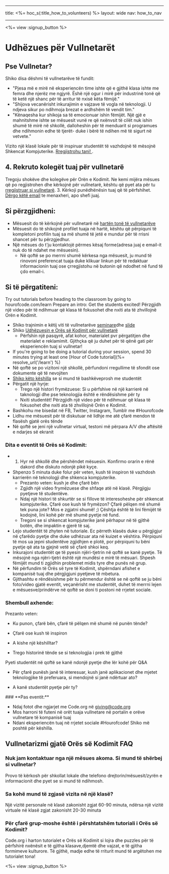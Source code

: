 * * *

title: <%= hoc_s(:title_how_to_volunteers) %> layout: wide nav: how_to_nav

* * *

<%= view :signup_button %>

# Udhëzues për Vullnetarët

## Pse Vullnetar?

Shiko disa dëshmi të vullnetarëve të fundit:

  * "Pjesa më e mirë në eksperiencën time ishte që e gjithë klasa ishte me femra dhe njerëz me ngjyrë. Ëshë një ogur i mirë për industrinë tonë që të ketë një shanc për të arritur të nxisë këta fëmijë."
  * "Shijova vecanërisht inkurajimin e vajzave të vogla në teknologji. U ndjeva sikur po ndihmoja brezat e ardhshëm të vendit tim."
  * "Kënaqesha kur shikoja sa të emocionuar ishin fëmijët. Një gjë e mahnitshme ishte se mësuesit vunë re që nxënvsit të cilët nuk ishin shumë të mirë në shkollë, dalloheshin për të menduarit si programues dhe ndihmonin edhe të tjerët- duke i bërë të ndihen më të sigurt në vetvete."

Vizito një klasë lokale për të inspiruar studentët të vazhdojnë të mësojnë Shkencat Kompjuterike. [ Rregjistrohu tani! ](https://code.org/volunteer/engineer).

## 4. Rekruto kolegët tuaj për vullnetarë

Tregoju shokëve dhe kolegëve për Orën e Kodimit. Ne kemi mijëra mësues që po regjistrohen dhe kërkojnë për vullnetarë, kështu që pyet ata për tu[ rregjistruar si vullnetarë](https://code.org/volunteer). 3. Kërkoji punëdhënësin tuaj që të përfshihet. [Dërgo këtë email](https://hourofcode.com/promote/resources#email) te menaxheri, apo shefi juaj.

## Si përzgjidheni:

  * Mësuesit do të kërkojnë për vullnetarë në [hartën tonë të vullnetarëve](/volunteer/local) 
  * Mësuesit do të shikojnë profilet tuaja në hartë, kështu që përpiquni të kompletoni profilin tuaj sa më shumë të jetë e mundur për të rrisni shancet për tu përzgjedhur.
  * Një mësues do t'ju kontaktojë përmes kësaj forme(adresa juaj e email-it nuk do të ndahet me mësuesin). 
      * Në qoftë se po merrni shumë kërkesa nga mësuesit, ju mund të rinovoni preferencat tuaja duke klikuar linkun për të redaktuar informacionin tuaj ose çrregjistohu në butonin që ndodhet në fund të çdo email-i. 

## Si të përgatiteni:

Try out tutorials before heading to the classroom by going to hourofcode.com/learn Prepare an intro: Get the students excited! Përzgjidh një video për të ndihmuar që klasa të fokusohet dhe nxiti ata të zhvillojnë Orën e Kodimit.

  * Shiko trajnimin e këtij viti të vullnetarëve [seminare](https://plus.google.com/events/ct1vlm9btosksrvlt7kggdoo0mk)dhe [slide](https://docs.google.com/presentation/d/1-SRpceNbw3c-BtGYXKC3tTw3JSJ-5OZg6Ay4XFh7h50/edit?usp=sharing)
  * Shiko [Udhëzuesin e Orës së Kodimit për vullnetarë](https://docs.google.com/document/d/1PcrOW44tq_leRIAUWeUDy-gdrLJGIUNBB_feXF8b9w0/edit?usp=sharing) 
      * Përfshin një pasqyrë, afat kohor, materialet pvr përgatitjen dhe materialet e reklamimit. Gjithçka që ju duhet për të qënë gati për eksperiencën tuaj si vullnetar!
  * If you're going to be doing a tutorial during your session, spend 30 minutes trying at least one [Hour of Code tutorial](%= resolve_url('/learn') %)
  * Në qoftë se po vizitoni një shkollë, përfundoni rregullime të sfondit ose dokumente që të nevojiten
  * [Shiko këto këshilla](https://code.org/files/CSTT_Volunteers.pdf) se si mund të bashkëveprosh me studentët
  * Përgatit një hyrje: 
      * Trego një histori frymëzuese: Si u përfshive në një karrierë në taknologji dhe pse teknologjia është e rëndësishme për ty
      * Nxiti studentët! Përzgjidh një video për të ndihmuar që klasa të fokusohet dhe nxiti ata të zhvillojnë Orën e Kodimit.
  * Bashkohu me bisedat në FB, Twitter, Instagram, Tumblr me #Hourofcode
  * Lidhu me mësuesit për të diskutuar në lidhje me atë çfarë mendon të flasësh gjatë orës tënde
  * Në qoftë se jeni një vullnetar virtual, testoni më përpara A/V dhe aftësitë e ndarjes së ekranit

### **Dita e eventit të Orës së Kodimit:**

  * 1. Hyr në shkollë dhe përshëndet mësuesin. Konfirmo orarin e rënë dakord dhe diskuto ndonjë pikë kyçe.
  * Shpenzo 5 minuta duke folur për veten, kush të inspiron të vazhdosh karrierën në teknologji dhe shkenca kompjuterike. 
      * Prezanto veten: kush je dhe çfarë bën
      * Zgjidh një video frymëzuese dhe shfaqe atë në klasë. Përgjigju pyetjeve të studentëve.
      * Ndaj një histori të shkurtër se si fillove të interesoheshe për shkencat kompjuterike. Çfarë ose kush të frymëzon? Çfarë pëlqen më shumë tek puna jote? Mos e zgjatni shumë! ;) Çështja është të lini fëmijët të kodojnë, lini kohë për më shumë pyetje në fund.
      * Tregoni se si shkencat kompjuterike janë përhapur në të gjithë botën, dhe impaktin e gjerë të saj.
  * Lejo studentët të zhyten në tutoriale. Ec përreth klasës duke u përgjigjur në çfarëdo pyetje dhe duke udhëzuar ata në kuizet e vështira. Përpiquni të mos ua jepni studentëve zgjidhjen e plotë, por përpiquni tu bëni pyetje që ata ta gjejnë vetë së çfarë shkoi keq.
  * Inkurajoni studentët qe të pyesin njëri-tjetrin në qoftë se kanë pyetje. Të mësojnë nga njëri-tjetri është një mundësi e mirë të mësuari. Shpesh fëmijët mund ti zgjidhin problemet midis tyre dhe punës në grup. 
  * Në përfundim të Orës së tyre të Kodimit, shpërndani afishet e kompanisë tuaj dhe përgjigjuni pyetjeve të mbetura.
  * Gjithashtu e rëndësishme për tu përmendur është se në qoftë se ju bëni foto/video gjatë eventit, veçanërisht me studentët, duhet të merrni lejen e mësuesve/prindërve në qoftë se doni ti postoni në rrjetet sociale.

### **Shembull axhende:**

Prezanto veten: </ul>

  * Ku punon, çfarë bën, çfarë të pëlqen më shumë në punën tënde?
  * Çfarë ose kush të inspiron
  * A kishe një këshilltar?
  * Trego historinë tënde se si teknologjia i prek të gjithë</ul></td> </tr> 
    Pyeti studentët në qoftë se kanë ndonjë pyetje dhe lër kohë për Q&A </ul>
    
      * Për çfarë punësh janë të interesuar, kush janë aplikacionet dhe mjetet teknologjike të preferuara, si mendojnë si janë ndërtuar ato? 
      * A kanë studentët pyetje për ty?</ul></td> </tr> 
        </tbody> </table> 
        ### **Pas eventit:**
        
          * Ndaj fotot dhe ngjarjet me Code.org në giving@code.org
          * Mos harroni të futeni në orët tuaja vullnetare në portalin e orëve vullnetare të kompanisë tuaj 
          * Ndani eksperiencën tuaj në rrjetet sociale #Hourofcode! Shiko më poshtë për këshilla. 
        ## Vullnetarizmi gjatë Orës së Kodimit FAQ
        
        ### **Nuk jam kontaktuar nga një mësues akoma. Si mund të shërbej si vullnetar?**
        
        Provo të kërkosh për shkollat lokale dhe telefono drejtorin/mësuesit/zyrën e informacionit dhe pyet se si mund të ndihmosh.
        
        ### **Sa kohë mund të zgjasë vizita në një klasë?**
        
        Një vizitë personale në klasë zakonisht zgjat 60-90 minuta, ndërsa një vizitë virtuale në klasë zgjat zakonisht 20-30 minuta
        
        ### **Për çfarë grup-moshe është i përshtatshëm tutoriali i Orës së Kodimit?**
        
        Code.org i harton tutorialet e Orës së Kodimit si lojra dhe puzzles për të përfshirë nxënësit e të gjitha klasave,djemtë dhe vajzat, e të gjitha formimeve kulturore. Të gjithë, madje edhe të rriturit mund të argëtohen me tutorialet tona!
        
        <%= view :signup_button %>